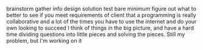 brainstorm
gather info
design solution
test bare minimum
figure out what to better
to see if you meet requirements of client
that a programming is really collaborative and a lot of the times you have to use the internet and do your own looking to succeed
I think of things in the big picture, and have a hard time dividing questions into little pieces and solving the pieces. Still my problem, but I'm working on it
